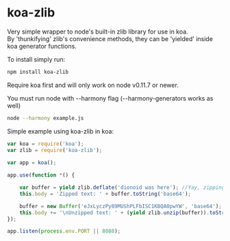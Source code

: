 koa-zlib
===========

Very simple wrapper to node's built-in zlib library for use in koa.  
By 'thunkifying' zlib's convenience methods, they can be 'yielded' inside koa generator functions.


To install simply run:
```bash
npm install koa-zlib
```

Require koa first and will only work on node v0.11.7 or newer.

You must run node with --harmony flag (--harmony-generators works as well)

```bash
node --harmony example.js
```

Simple example using koa-zlib in koa:

```js
var koa = require('koa');
var zlib = require('koa-zlib');
 
var app = koa();

app.use(function *() {

	var buffer = yield zlib.deflate('dionoid was here'); //Yay, zipping with no callbacks!
	this.body = 'Zipped text: ' + buffer.toString('base64');

	buffer = new Buffer('eJxLyczPy89MUShPLFbISC1KBQA0pwYW', 'base64');
	this.body += '\nUnzipped text: ' + (yield zlib.unzip(buffer)).toString();
});

app.listen(process.env.PORT || 8080);
```